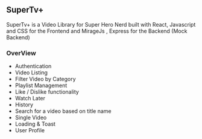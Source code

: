 ## SuperTv+

SuperTv+ is a Video Library for Super Hero Nerd built with React, Javascript and CSS for the Frontend and MirageJs , Express for the Backend (Mock Backend)

### OverView 

- Authentication
- Video Listing
- Filter Video by Category
- Playlist Management
- Like / Dislike functionality
- Watch Later
- History
- Search for a video based on title name
- Single Video
- Loading & Toast
- User Profile 

